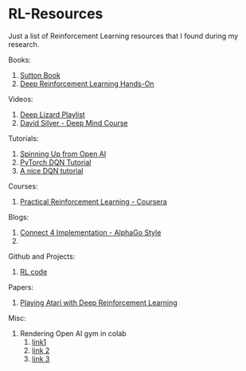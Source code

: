 # RL-Resources
Just a list of Reinforcement Learning resources that I found during my research. 

Books:

1. [Sutton Book](https://web.stanford.edu/class/psych209/Readings/SuttonBartoIPRLBook2ndEd.pdf)
2. [Deep Reinforcement Learning Hands-On](https://www.packtpub.com/in/data/deep-reinforcement-learning-hands-on-second-edition)
 
Videos:
1. [Deep Lizard Playlist](https://www.youtube.com/playli[st?list=PLZbbT5o_s2xoWNVdDudn51XM8lOuZ_Njv)
2. [David Silver - Deep Mind Course](https://www.youtube.com/playlist?list=PLqYmG7hTraZDM-OYHWgPebj2MfCFzFObQ)

Tutorials:
1. [Spinning Up from Open AI](https://spinningup.openai.com/en/latest/index.html)
2. [PyTorch DQN Tutorial](https://pytorch.org/tutorials/intermediate/reinforcement_q_learning.html)
3. [A nice DQN tutorial](https://towardsdatascience.com/qrash-course-deep-q-networks-from-the-ground-up-1bbda41d3677)

Courses:
1. [Practical Reinforcement Learning - Coursera](https://www.coursera.org/learn/practical-rl)

Blogs:
1. [Connect 4 Implementation - AlphaGo Style](https://towardsdatascience.com/from-scratch-implementation-of-alphazero-for-connect4-f73d4554002a)
2. 

Github and Projects:
1. [RL code](https://github.com/rlcode/reinforcement-learning)

Papers:
1. [Playing Atari with Deep Reinforcement Learning](https://arxiv.org/pdf/1312.5602.pdf)

Misc:
1. Rendering Open AI gym in colab
   1. [link1](https://colab.research.google.com/drive/17RA_79Nh0VSxd6hzQd7h2RnNFLSlmYkh#scrollTo=uwRJBk_kxBnI)
   2. [link 2](https://colab.research.google.com/drive/12osEZByXOlGy8J-MSpkl3faObhzPGIrB#scrollTo=r5UoXTZPNdFE&forceEdit=true&sandboxMode=true)
   3. [link 3](https://star-ai.github.io/Rendering-OpenAi-Gym-in-Colaboratory/)
